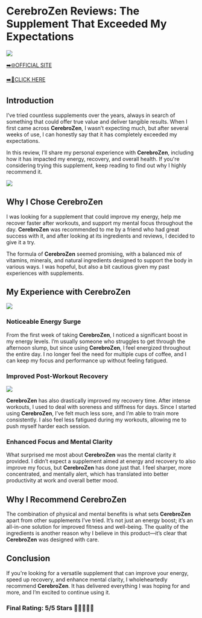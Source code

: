 # **CerebroZen Reviews**: The Supplement That Exceeded My Expectations

[![](https://static.vecteezy.com/system/resources/thumbnails/019/896/014/small/buy-now-gradient-button-with-cart-symbol-buy-now-illustration-png.png)](https://edetoop.top/lander/sugarpreland-1/cerebro.html) 

[➡️🌐OFFICIAL SITE](https://edetoop.top/lander/sugarpreland-1/cerebro.html) 

[➡️🔗CLICK HERE](https://edetoop.top/lander/sugarpreland-1/cerebro.html) 


## Introduction

I’ve tried countless supplements over the years, always in search of something that could offer true value and deliver tangible results. When I first came across **CerebroZen**, I wasn’t expecting much, but after several weeks of use, I can honestly say that it has completely exceeded my expectations.

In this review, I’ll share my personal experience with **CerebroZen**, including how it has impacted my energy, recovery, and overall health. If you're considering trying this supplement, keep reading to find out why I highly recommend it.

[![](https://wallpapers.com/images/hd/red-order-now-button-udg4jcj4arvn8b0n-2.png)](https://edetoop.top/lander/sugarpreland-1/cerebro.html)  

## Why I Chose **CerebroZen**

I was looking for a supplement that could improve my energy, help me recover faster after workouts, and support my mental focus throughout the day. **CerebroZen** was recommended to me by a friend who had great success with it, and after looking at its ingredients and reviews, I decided to give it a try.

The formula of **CerebroZen** seemed promising, with a balanced mix of vitamins, minerals, and natural ingredients designed to support the body in various ways. I was hopeful, but also a bit cautious given my past experiences with supplements.

## My Experience with **CerebroZen**

[![](https://static.vecteezy.com/system/resources/thumbnails/019/896/014/small/buy-now-gradient-button-with-cart-symbol-buy-now-illustration-png.png)](https://edetoop.top/lander/sugarpreland-1/cerebro.html)

### Noticeable Energy Surge

From the first week of taking **CerebroZen**, I noticed a significant boost in my energy levels. I’m usually someone who struggles to get through the afternoon slump, but since using **CerebroZen**, I feel energized throughout the entire day. I no longer feel the need for multiple cups of coffee, and I can keep my focus and performance up without feeling fatigued.

### Improved Post-Workout Recovery

[![](https://wallpapers.com/images/hd/red-order-now-button-udg4jcj4arvn8b0n-2.png)](https://edetoop.top/lander/sugarpreland-1/cerebro.html)  

**CerebroZen** has also drastically improved my recovery time. After intense workouts, I used to deal with soreness and stiffness for days. Since I started using **CerebroZen**, I’ve felt much less sore, and I’m able to train more consistently. I also feel less fatigued during my workouts, allowing me to push myself harder each session.

### Enhanced Focus and Mental Clarity

What surprised me most about **CerebroZen** was the mental clarity it provided. I didn’t expect a supplement aimed at energy and recovery to also improve my focus, but **CerebroZen** has done just that. I feel sharper, more concentrated, and mentally alert, which has translated into better productivity at work and overall better mood.

## Why I Recommend **CerebroZen**

The combination of physical and mental benefits is what sets **CerebroZen** apart from other supplements I’ve tried. It’s not just an energy boost; it’s an all-in-one solution for improved fitness and well-being. The quality of the ingredients is another reason why I believe in this product—it’s clear that **CerebroZen** was designed with care.

## Conclusion

If you're looking for a versatile supplement that can improve your energy, speed up recovery, and enhance mental clarity, I wholeheartedly recommend **CerebroZen**. It has delivered everything I was hoping for and more, and I’m excited to continue using it.

### Final Rating: 5/5 Stars 🌟🌟🌟🌟🌟
